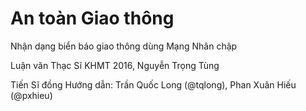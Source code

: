# An toàn Giao thông
Nhận dạng biển báo giao thông dùng Mạng Nhân chập

Luận văn Thạc Sĩ KHMT 2016, Nguyễn Trọng Tùng

Tiến Sĩ đồng Hướng dẫn: Trần Quốc Long (@tqlong), Phan Xuân Hiếu (@pxhieu)
